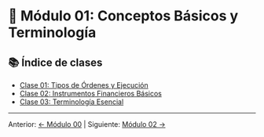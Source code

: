 # 📘 Módulo 01: Conceptos Básicos y Terminología

## 📚 Índice de clases
- [Clase 01: Tipos de Órdenes y Ejecución](Clase_01_Tipos_de_Ordenes_y_Ejecucion.md)
- [Clase 02: Instrumentos Financieros Básicos](Clase_02_Instrumentos_Financieros_Basicos.md)
- [Clase 03: Terminología Esencial](Clase_03_Terminologia_Esencial.md)

---
Anterior: [← Módulo 00](../00_Introduccion_al_Trading_y_Mentalidad/README.md) | Siguiente: [Módulo 02 →](../02_Analisis_Tecnico/README.md)

